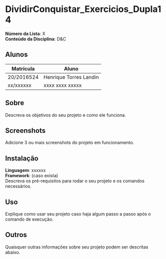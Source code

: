 # DividirConquistar_Exercicios_Dupla14

**Número da Lista**: X<br>
**Conteúdo da Disciplina**: D&C

## Alunos
|Matrícula | Aluno |
| -- | -- |
| 20/2016524  |  Henrique Torres Landin |
| xx/xxxxxx  |  xxxx xxxx xxxxx |

## Sobre 
Descreva os objetivos do seu projeto e como ele funciona. 

## Screenshots
Adicione 3 ou mais screenshots do projeto em funcionamento.

## Instalação 
**Linguagem**: xxxxxx<br>
**Framework**: (caso exista)<br>
Descreva os pré-requisitos para rodar o seu projeto e os comandos necessários.

## Uso 
Explique como usar seu projeto caso haja algum passo a passo após o comando de execução.

## Outros 
Quaisquer outras informações sobre seu projeto podem ser descritas abaixo.
